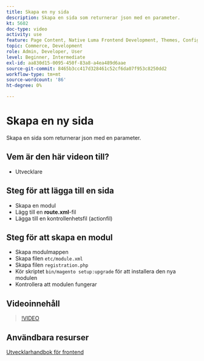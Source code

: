 ```yaml
---
title: Skapa en ny sida
description: Skapa en sida som returnerar json med en parameter.
kt: 5602
doc-type: video
activity: use
feature: Page Content, Native Luma Frontend Development, Themes, Configuration
topic: Commerce, Development
role: Admin, Developer, User
level: Beginner, Intermediate
exl-id: aa830d15-0095-450f-83a8-a4ea489d6aae
source-git-commit: 8465b3cc417d328461c52cf6da07f953c8250dd2
workflow-type: tm+mt
source-wordcount: '86'
ht-degree: 0%

---
```


# Skapa en ny sida

Skapa en sida som returnerar json med en parameter.

## Vem är den här videon till?

- Utvecklare

## Steg för att lägga till en sida

- Skapa en modul
- Lägg till en **route.xml**-fil
- Lägga till en kontrollenhetsfil (actionfil)

## Steg för att skapa en modul

- Skapa modulmappen
- Skapa filen `etc/module.xml`
- Skapa filen `registration.php`
- Kör skriptet `bin/magento setup:upgrade` för att installera den nya modulen
- Kontrollera att modulen fungerar

## Videoinnehåll

>[!VIDEO](https://video.tv.adobe.com/v/35816?quality=12&learn=on)

## Användbara resurser

[Utvecklarhandbok för frontend](https://developer.adobe.com/commerce/frontend-core/guide/)
